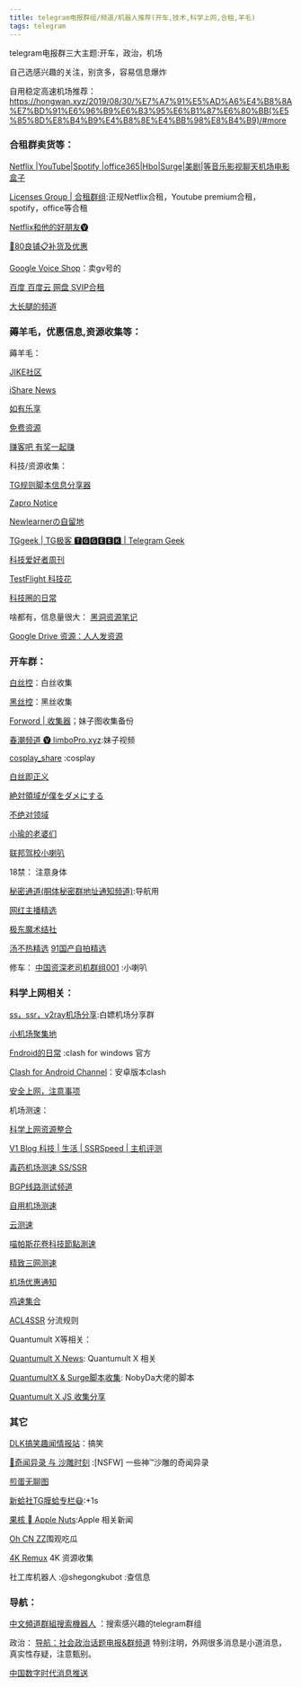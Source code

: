 ```yaml
---
title: telegram电报群组/频道/机器人推荐(开车,技术,科学上网,合租,羊毛)
tags: telegram
---
```


telegram电报群三大主题:开车，政治，机场

自己选感兴趣的关注，别贪多，容易信息爆炸

自用稳定高速机场推荐：https://hongwan.xyz/2019/08/30/%E7%A7%91%E5%AD%A6%E4%B8%8A%E7%BD%91%E6%96%B9%E6%B3%95%E6%B1%87%E6%80%BB(%E5%85%8D%E8%B4%B9%E4%B8%8E%E4%BB%98%E8%B4%B9)/#more

<!--more--> 




###  合租群卖货等：

[Netflix |YouTube|Spotify |office365|Hbo|Surge|美剧|等音乐影视聊天机场电影盒子](https://t.me/hezu)

[Licenses Group | 合租群组](https://t.me/Licensess):正规Netflix合租，Youtube premium合租，spotify，office等合租

[Netflix和他的好朋友🅥](https://t.me/mffjc)

[🔔80良铺📋补货及优惠](https://t.me/Notice80lp)

[Google Voice Shop](https://t.me/google_voice_shop)：卖gv号的


[百度 百度云 网盘 SVIP合租](https://t.me/baiduyunm)

[大长腿的频道](https://t.me/DCT_Channel)

###  薅羊毛，优惠信息,资源收集等：

薅羊毛：

[JIKE社区](https://t.me/jikeinfo)

[iShare News](https://t.me/iShareNews)

[如有乐享](https://t.me/ruyoblog)

[免费资源](https://t.me/freeresource)

[赚客吧 有奖一起赚](https://t.me/zuanke8)


科技/资源收集：

[TG规则脚本信息分享器](https://t.me/MRHXPJGG)

[Zapro Notice](https://t.me/zaproshare)

[Newlearnerの自留地](https://t.me/NewlearnerChannel)

[TGgeek | TG极客 🆃🅶🅶🅴🅴🅺 | Telegram Geek](https://t.me/TGgeek)

[科技爱好者周刊](https://t.me/scitech_fans)

[TestFlight 科技花](https://t.me/TestFlightCN)

[科技圈的日常](https://t.me/misakatech)

啥都有，信息量很大：
[黑洞资源笔记](https://t.me/s/tieliu) 

[Google Drive 资源：人人发资源](https://t.me/gdurl) 

### 开车群：

[白丝控](https://t.me/aibaisi)：白丝收集

[黑丝控](https://t.me/aiheisi)：黑丝收集


[Forword | 收集器](https://t.me/botmzt)；妹子图收集备份

[春潮频道 🅥 limboPro.xyz](https://t.me/limboprogarden):妹子视频

[cosplay_share](https://t.me/cosplay_show) :cosplay

[白丝即正义](https://t.me/baisi)

[絶対領域が僕をダメにする](https://t.me/Wzettairyouiki)

[不绝对领域](https://t.me/njdlingyu)

[小瑜的老婆们](https://t.me/goumingdexiaojiejie)

[联邦驾校小喇叭](https://t.me/LBJXXLB)

18禁：
注意身体

[秘密通道(胴体秘密群地址通知频道)](https://t.me/SecretTunnel):导航用

[网红主播精选](https://t.me/AnchorPorn)

[极东魔术结社](https://t.me/joinchat/AAAAAE1hZFTEGqae6bjMzQ)


[汤不热精选](https://t.me/tumblrAce)
[91国产自拍精选](https://t.me/ppp91)


修车：
[中国资深老司机群组001](https://t.me/cnxiaolaba001) :小喇叭

### 科学上网相关：

[ss，ssr，v2ray机场分享](https://t.me/askahh):白嫖机场分享群

[小机场聚集地](https://t.me/minissr)

[Fndroid的日常](https://t.me/fndroid_news) :clash for windows 官方

[Clash for Android Channel](https://t.me/clash_for_android_channel)：安卓版本clash


[安全上网，注意事项](https://t.me/anquanshangwang)

机场测速：

[科学上网资源整合](https://t.me/ysl_channel)

[V1 Blog 科技 | 生活 | SSRSpeed | 主机评测](https://t.me/V1_BLOG)

[毒药机场测速 SS/SSR](https://t.me/DuyaoSS)

[BGP线路测试频道](https://t.me/BGP2020)

[自用机场测速](https://t.me/shangguanhongxin) 

[云测速](https://t.me/cloudtest)

[喵帕斯花卷科技節點測速](https://t.me/mpsspeed)

[精致三网测速](https://t.me/jcfast)

[机场优惠通知](https://t.me/discount_share)

[鸡速集合](https://t.me/ssjcce)

[ACL4SSR](https://t.me/ACL4SSR) 分流规则

Quantumult X等相关：

[Quantumult X News](https://t.me/QuanXNews): Quantumult X 相关

[QuantumultX & Surge脚本收集](https://t.me/NobyDa): NobyDa大佬的脚本

[Quantumult X JS 收集分享](https://t.me/QuanXJS)




###  其它


[DLK搞笑趣闻情报站](https://t.me/dlkqingbaozhan)：搞笑

[🔞奇闻异录 与 沙雕时刻](https://t.me/wtmsd) :[NSFW] 一些神™沙雕的奇闻异录

[煎蛋无聊图](https://t.me/jandan_pic)

[新蛤社TG膜蛤专栏😷](https://t.me/XinHaNewsAgency):+1s

[果核  Apple Nuts](https://t.me/AppleNuts):Apple 相关新闻

[Oh CN ZZ](https://t.me/ohcnzz)围观吃瓜

 [4K Remux](https://t.me/Remux_2160P) 4K 资源收集

 社工库机器人 :@shegongkubot  :查信息

### 导航：
[中文頻道群組搜索機器人](https://t.me/hao1234bot) ：搜索感兴趣的telegram群组

政治：
[导航：社会政治话题电报&群频道](https://t.me/shehuizhengzhi) 
特别注明，外网很多消息是小道消息，真实性存疑，注意甄别。

[中国数字时代消息推送](https://t.me/cdtchinesefeed)

